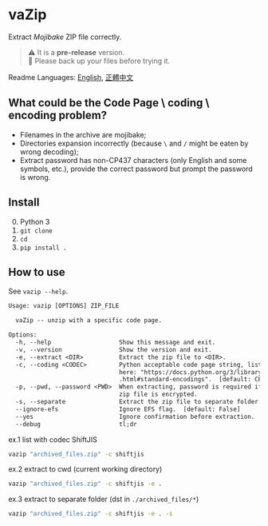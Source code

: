 # vaZip

Extract *Mojibake* ZIP file correctly.

> ⚠️ It is a **pre-release** version.<br />
> 🛑 Please back up your files before trying it.

Readme Languages: [English](readme.md), [正體中文](readme_zh.md)

## What could be the Code Page \ coding \ encoding problem?

- Filenames in the archive are mojibake;
- Directories expansion incorrectly (because `\` and `/` might be eaten by wrong decoding);
- Extract password has non-CP437 characters (only English and some symbols, etc.), provide the correct password but prompt the password is wrong.

## Install

0. Python 3
1. `git clone`
2. `cd`
3. `pip install .`

## How to use

See `vazip --help`.

```txt
Usage: vazip [OPTIONS] ZIP_FILE

  vaZip -- unzip with a specific code page.

Options:
  -h, --help                   Show this message and exit.
  -v, --version                Show the version and exit.
  -e, --extract <DIR>          Extract the zip file to <DIR>.
  -c, --coding <CODEC>         Python acceptable code page string, listed
                               here: "https://docs.python.org/3/library/codecs
                               .html#standard-encodings".  [default: CP437]
  -p, --pwd, --password <PWD>  When extracting, password is required if the
                               zip file is encrypted.
  -s, --separate               Extract the zip file to separate folder.
  --ignore-efs                 Ignore EFS flag.  [default: False]
  --yes                        Ignore confirmation before extraction.
  --debug                      tl;dr
```

ex.1 list with codec ShiftJIS

```cmd
vazip "archived_files.zip" -c shiftjis
```

ex.2 extract to cwd (current working directory)

```cmd
vazip "archived_files.zip" -c shiftjis -e .
```

ex.3 extract to separate folder (dst in `./archived_files/*`)

```cmd
vazip "archived_files.zip" -c shiftjis -e . -s
```
